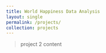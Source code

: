 ```yaml
---
title: World Happiness Data Analysis
layout: single
permalink: /projects/
collection: projects
---
```


> project 2 content 